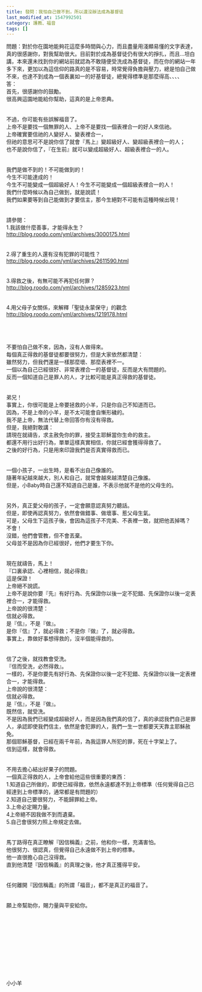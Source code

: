 ```yaml
---
title: 發問：我怕自己做不到，所以還沒辦法成為基督徒
last_modified_at: 1547992501
category: 護教、福音
tags: []
---
```


問題：對於你在園地能夠花這麼多時間與心力，而且盡量用淺顯易懂的文字表達，真的很感謝你，對我幫助很大。目前對於成為基督徒仍有很大的掙扎，而且...坦白講，本來還未找到你的網站前就認為不敢隨便受洗成為基督徒，而在你的網站一年多下來，更加以為這信仰的路真的是不容易，時常覺得負擔與壓力，總是怕自己做不來，也達不到成為一個表裏如一的好基督徒，總覺得標準是那麼得高、、、、<!--more--><br>答：<br>首先，很感謝你的鼓勵。<br>很高興這園地能給你幫助，這真的是上帝恩典。<br><br> <br>不過，你可能有些誤解福音了。<br>上帝不是要找一個無罪的人、上帝不是要找一個表裡合一的好人來信祂。<br>上帝確實要信祂的人變好人、變表裡合一，<br>但祂的意思可不是說你信了就會『馬上』變超級好人、變超級表裡合一的人；<br>也不是說你信了，『在生前』就可以變成超級好人、超級表裡合一的人。<br> <br><br>我們是做不到的！不可能做到的！<br>今生不可能達成的！<br>今生不可能變成一個超級好人！今生不可能變成一個超級表裡合一的人！<br>我們什麼時候以為自己做到，就是說謊！<br>我們如果要等到自己能做到才要信主，那今生絕對不可能有這種時候出現！<br> <br><br>請參閱：<br>1.我該做什麼善事，才能得永生？<br>http://blog.roodo.com/yml/archives/3000175.html<br><br> <br>2.得了重生的人還有沒有犯罪的可能性？<br>http://blog.roodo.com/yml/archives/2611590.html<br> <br><br>3.得救之後，有無可能不再犯任何罪？<br>http://blog.roodo.com/yml/archives/1285923.html<br><br> <br>4.用父母子女關係，來解釋「聖徒永蒙保守」的觀念<br>http://blog.roodo.com/yml/archives/1219178.html<br> <br> <br><br><br>不要怕自己做不來，因為，沒有人做得來。<br>每個真正得救的基督徒都要很努力，但是大家依然都清楚：<br>雖然努力，但我們還是一樣那麼壞、那麼表裡不一。<br>一個以為自己已經很好、非常表裡合一的基督徒，反而是大有問題的。<br>反而一個知道自己是罪人的人，才比較可能是真正得救的基督徒。<br> <br><br>弟兄！<br>事實上，你很可能是上帝要拯救的小羊，只是你自己不知道而已。<br>因為，不是上帝的小羊，是不太可能會自慚形穢的。<br>我不是上帝，無法代替上帝回答你有沒有得救。<br>但是，我絕對敢講：<br>請現在就禱告，求主赦免你的罪，接受主耶穌當你生命的救主。<br>都還不用行出好行為，單單這樣真實相信，你就已經會獲得得救了。<br>之後的好行為，只是用來印證我們是否真實得救而已。<br> <br><br>一個小孩子，一出生時，是看不出自己像誰的。<br>隨著年紀越來越大，別人和自己，就常會越來越清楚自己像誰。<br>但是，小Baby時自己還不知道自己是誰，不表示他就不是他的父母生的。<br> <br><br>另外，真正愛父母的孩子，一定會願意認真努力聽話。<br>但是，即使再認真努力，依然會做錯事、做壞事、惹父母生氣。<br>可是，父母生下這孩子後，會因為這孩子不完美、不表裡一致，就把他丟掉嗎？<br>不會！<br>沒錯，他們會管教，但不會丟棄。<br>父母並不是因為你已經很好，他們才要生下你。<br> <br><br>現在就禱告，馬上！<br>『口裏承認、心裡相信，就必得救』<br>這是保證！<br>上帝絕不說謊。<br>上帝不是說你要『先』有好行為、先保證你以後一定不犯錯、先保證你以後一定表裡合一，才能得救。<br>上帝說的很清楚：<br>信就必得救。<br>是『信』，不是『做』。<br>是你『信』了，就必得救；不是你『做』了，就必得救。<br>事實上，靠做好事想得救的，沒半個能得救的。<br> <br><br>信了之後，就找教會受洗。<br>『信而受洗，必然得救』。<br>一樣的，不是你要先有好行為、先保證你以後一定不犯錯、先保證你以後一定表裡合一，才能得救。<br>上帝說的很清楚：<br>信就必得救。<br>是『信』，不是『做』。<br>既然信，就受洗。<br>不是因為我們已經變成超級好人，而是因為我們真的信了，真的承認我們自己是罪人，承認即使我們信主，依然是會犯罪的人，我們一生一世都要天天靠主耶穌赦免。<br>那個耶穌基督，已經在兩千年前，為我這罪人所犯的罪，死在十字架上了。<br>信到這樣，就會得救。<br> <br><br>不用去擔心結出好果子的問題。<br>一個真正得救的人，上帝會給他這些很重要的東西：<br>1.知道自己所做的，即使已經得救，依然永遠都達不到上帝標準（任何覺得自己已經達到上帝標準的，通常都是有問題的）<br>2.知道自己要很努力，不能歸罪給上帝。<br>3.上帝必定賜力量。<br>4上帝絕不因我做不到而遺棄。<br>5.自己會很努力照上帝規定去做。<br> <br> <br>馬丁路得在真正瞭解『因信稱義』之前，他和你一樣，充滿害怕。<br>他很努力、很認真，但覺得自己永遠做不到上帝的標準。<br>他一直很擔心自己沒得救。<br>直到他清楚『因信稱義』的真理之後，他才真正獲得平安。<br><br><br>任何離開『因信稱義』的所謂「福音」，都不是真正的福音了。<br> <br><br>願上帝幫助你，賜力量與平安給你。<br><br><br><br><br><br><br><br><br><br><br><br>小小羊<br><br><br><br>

